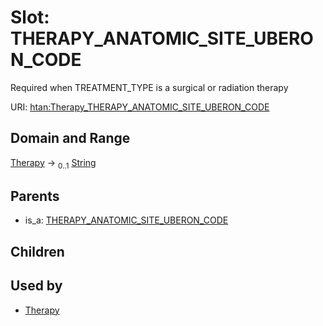
# Slot: THERAPY_ANATOMIC_SITE_UBERON_CODE

Required when TREATMENT_TYPE is a surgical or radiation therapy

URI: [htan:Therapy_THERAPY_ANATOMIC_SITE_UBERON_CODE](https://w3id.org/htan/Therapy_THERAPY_ANATOMIC_SITE_UBERON_CODE)


## Domain and Range

[Therapy](Therapy.md) &#8594;  <sub>0..1</sub> [String](types/String.md)

## Parents

 *  is_a: [THERAPY_ANATOMIC_SITE_UBERON_CODE](THERAPY_ANATOMIC_SITE_UBERON_CODE.md)

## Children


## Used by

 * [Therapy](Therapy.md)

